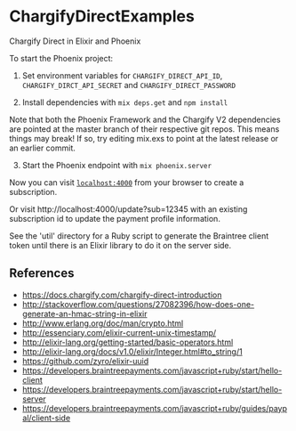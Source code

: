 # ChargifyDirectExamples

Chargify Direct in Elixir and Phoenix

To start the Phoenix project:

1. Set environment variables for `CHARGIFY_DIRECT_API_ID`, `CHARGIFY_DIRCT_API_SECRET` and `CHARGIFY_DIRECT_PASSWORD`

2. Install dependencies with `mix deps.get` and `npm install`

Note that both the Phoenix Framework and the Chargify V2 dependencies are pointed at the master branch of their respective git repos.  This means things may break!  If so, try editing mix.exs to point at the latest release or an earlier commit.

3. Start the Phoenix endpoint with `mix phoenix.server`

Now you can visit [`localhost:4000`](http://localhost:4000) from your browser to create a subscription.

Or visit http://localhost:4000/update?sub=12345 with an existing subscription id to update the payment profile information.

See the 'util' directory for a Ruby script to generate the Braintree client token until there is an Elixir library to do it on the server side.

## References

  * https://docs.chargify.com/chargify-direct-introduction
  * http://stackoverflow.com/questions/27082396/how-does-one-generate-an-hmac-string-in-elixir
  * http://www.erlang.org/doc/man/crypto.html
  * http://essenciary.com/elixir-current-unix-timestamp/
  * http://elixir-lang.org/getting-started/basic-operators.html
  * http://elixir-lang.org/docs/v1.0/elixir/Integer.html#to_string/1
  * https://github.com/zyro/elixir-uuid
  * https://developers.braintreepayments.com/javascript+ruby/start/hello-client
  * https://developers.braintreepayments.com/javascript+ruby/start/hello-server
  * https://developers.braintreepayments.com/javascript+ruby/guides/paypal/client-side
